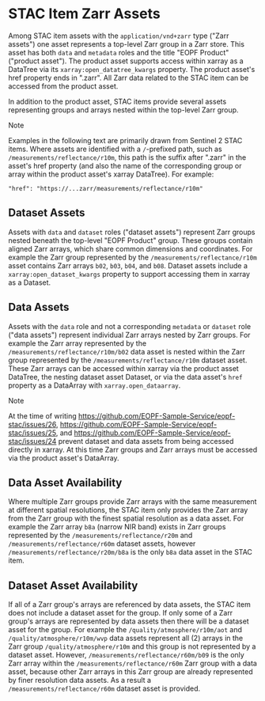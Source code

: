# STAC Item Zarr Assets

Among STAC item assets with the `application/vnd+zarr` type ("Zarr assets") one asset represents a top-level Zarr group in a Zarr store. This asset has both `data` and `metadata` roles and the title "EOPF Product" ("product asset"). The product asset supports access within xarray as a DataTree via its `xarray:open_datatree_kwargs` property. The product asset's href property ends in ".zarr". All Zarr data related to the STAC item can be accessed from the product asset.

In addition to the product asset, STAC items provide several assets representing groups and arrays nested within the top-level Zarr group.

> [!NOTE]
> Examples in the following text are primarily drawn from Sentinel 2 STAC items. Where assets are identified with a `/`-prefixed path, such as `/measurements/reflectance/r10m`, this path is the suffix after ".zarr" in the asset's href property (and also the name of the corresponding group or array within the product asset's xarray DataTree). For example:
> 
> `"href": "https://...zarr/measurements/reflectance/r10m"`


## Dataset Assets

Assets with `data` and `dataset` roles ("dataset assets") represent Zarr groups nested beneath the top-level "EOPF Product" group. These groups contain aligned Zarr arrays, which share common dimensions and coordinates. For example the Zarr group represented by the `/measurements/reflectance/r10m` asset contains Zarr arrays `b02`, `b03`, `b04`, and `b08`. Dataset assets include a `xarray:open_dataset_kwargs` property to support accessing them in xarray as a Dataset.


## Data Assets

Assets with the `data` role and not a corresponding `metadata` or `dataset` role ("data assets") represent individual Zarr arrays nested by Zarr groups. For example the Zarr array represented by the `/measurements/reflectance/r10m/b02` data asset is nested within the Zarr group represented by the `/measurements/reflectance/r10m` dataset asset. These Zarr arrays can be accessed within xarray via the product asset DataTree, the nesting dataset asset Dataset, or via the data asset's `href` property as a DataArray with `xarray.open_dataarray`.

> [!NOTE]
> At the time of writing https://github.com/EOPF-Sample-Service/eopf-stac/issues/26, https://github.com/EOPF-Sample-Service/eopf-stac/issues/25, and https://github.com/EOPF-Sample-Service/eopf-stac/issues/24 prevent dataset and data assets from being accessed directly in xarray. At this time Zarr groups and Zarr arrays must be accessed via the product asset's DataArray.


## Data Asset Availability

Where multiple Zarr groups provide Zarr arrays with the same measurement at different spatial resolutions, the STAC item only provides the Zarr array from the Zarr group with the finest spatial resolution as a data asset. For example the Zarr array `b8a` (narrow NIR band) exists in Zarr groups represented by the `/measurements/reflectance/r20m` and `/measurements/reflectance/r60m` dataset assets, however `/measurements/reflectance/r20m/b8a` is the only `b8a` data asset in the STAC item.


## Dataset Asset Availability

If all of a Zarr group's arrays are referenced by data assets, the STAC item does not include a dataset asset for the group. If only some of a Zarr group's arrays are represented by data assets then there will be a dataset asset for the group. For example the `/quality/atmosphere/r10m/aot` and `/quality/atmosphere/r10m/wvp` data assets represent all (2) arrays in the Zarr group `/quality/atmosphere/r10m` and this group is not represented by a dataset asset. However, `/measurements/reflectance/r60m/b09` is the only Zarr array within the 
`/measurements/reflectance/r60m` Zarr group with a data asset, because other Zarr arrays in this Zarr group are already represented by finer resolution data assets. As a result a `/measurements/reflectance/r60m` dataset asset is provided.
